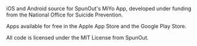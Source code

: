 iOS and Android source for SpunOut's MiYo App, developed under funding from
the National Office for Suicide Prevention.

Apps available for free in the Apple App Store and the Google Play Store.

All code is licensed under the MIT License from SpunOut.
